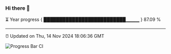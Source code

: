 ### Hi there 👋

⏳ Year progress { ██████████████████████████▁▁▁▁ } 87.09 %

---

⏰ Updated on Thu, 14 Nov 2024 18:06:36 GMT

![Progress Bar CI](https://github.com/liununu/liununu/workflows/Progress%20Bar%20CI/badge.svg)
